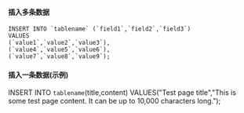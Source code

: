 
#### 插入多条数据
	INSERT INTO `tablename` (`field1`,`field2`,`field3`)
	VALUES
	(`value1`,`value2`,`value3`),
	(`value4`,`value5`,`value6`),
	(`value7`,`value8`,`value9`);

#### 插入一条数据(示例)
INSERT INTO `tablename`(title,content) VALUES("Test page title","This is some test page content. It can be up to 10,000 characters long.");

